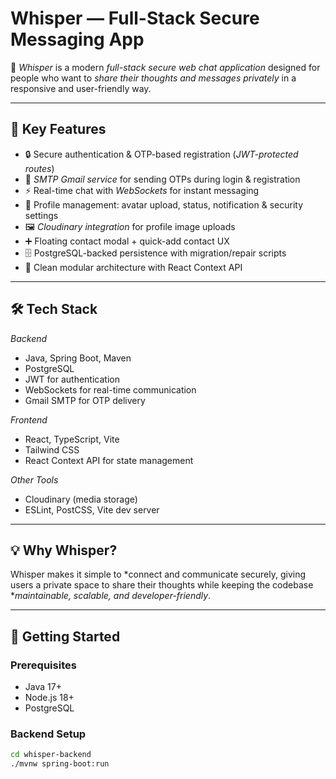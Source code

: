 # Whisper — Full-Stack Secure Messaging App  

🚀 *Whisper* is a modern *full-stack secure web chat application* designed for people who want to *share their thoughts and messages privately* in a responsive and user-friendly way.   

---

## 🔑 Key Features  
- 🔒 Secure authentication & OTP-based registration (*JWT-protected routes*)  
- 📧 *SMTP Gmail service* for sending OTPs during login & registration  
- ⚡ Real-time chat with *WebSockets* for instant messaging  
- 👤 Profile management: avatar upload, status, notification & security settings  
- 🖼 *Cloudinary integration* for profile image uploads  
- ➕ Floating contact modal + quick-add contact UX  
- 🗄 PostgreSQL-backed persistence with migration/repair scripts  
- 🧩 Clean modular architecture with React Context API  

---

## 🛠 Tech Stack  

*Backend*  
- Java, Spring Boot, Maven  
- PostgreSQL  
- JWT for authentication  
- WebSockets for real-time communication  
- Gmail SMTP for OTP delivery  

*Frontend*  
- React, TypeScript, Vite  
- Tailwind CSS  
- React Context API for state management  

*Other Tools*  
- Cloudinary (media storage)  
- ESLint, PostCSS, Vite dev server  

---

## 💡 Why Whisper?  
Whisper makes it simple to *connect and communicate securely, giving users a private space to share their thoughts while keeping the codebase **maintainable, scalable, and developer-friendly*.  

---

## 🚀 Getting Started  

### Prerequisites  
- Java 17+  
- Node.js 18+  
- PostgreSQL  

### Backend Setup  
```bash
cd whisper-backend
./mvnw spring-boot:run
